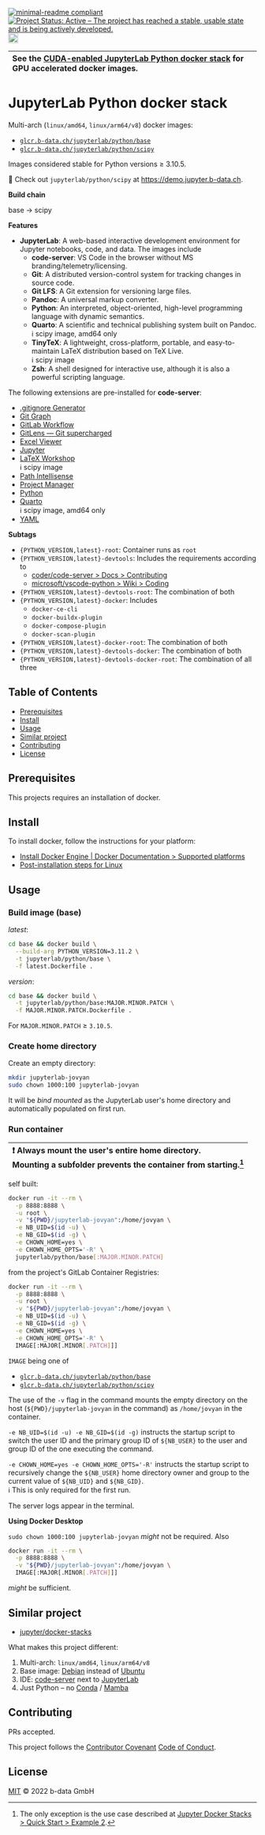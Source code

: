 [![minimal-readme compliant](https://img.shields.io/badge/readme%20style-minimal-brightgreen.svg)](https://github.com/RichardLitt/standard-readme/blob/master/example-readmes/minimal-readme.md) [![Project Status: Active – The project has reached a stable, usable state and is being actively developed.](https://www.repostatus.org/badges/latest/active.svg)](https://www.repostatus.org/#active) <a href="https://liberapay.com/benz0li/donate"><img src="https://liberapay.com/assets/widgets/donate.svg" alt="Donate using Liberapay" height="20"></a>

| See the [CUDA-enabled JupyterLab Python docker stack](CUDA.md) for GPU accelerated docker images. |
|:--------------------------------------------------------------------------------------------------|

# JupyterLab Python docker stack

Multi-arch (`linux/amd64`, `linux/arm64/v8`) docker images:

* [`glcr.b-data.ch/jupyterlab/python/base`](https://gitlab.b-data.ch/jupyterlab/python/base/container_registry)
* [`glcr.b-data.ch/jupyterlab/python/scipy`](https://gitlab.b-data.ch/jupyterlab/python/scipy/container_registry)

Images considered stable for Python versions ≥ 3.10.5.

:microscope: Check out `jupyterlab/python/scipy` at https://demo.jupyter.b-data.ch.

**Build chain**

base → scipy

**Features**

* **JupyterLab**: A web-based interactive development environment for Jupyter
   notebooks, code, and data. The images include
  * **code-server**: VS Code in the browser without MS
    branding/telemetry/licensing.
  * **Git**: A distributed version-control system for tracking changes in source
    code.
  * **Git LFS**: A Git extension for versioning large files.
  * **Pandoc**: A universal markup converter.
  * **Python**: An interpreted, object-oriented, high-level programming language
    with dynamic semantics.
  * **Quarto**: A scientific and technical publishing system built on Pandoc.  
    :information_source: scipy image, amd64 only
  * **TinyTeX**: A lightweight, cross-platform, portable, and easy-to-maintain
    LaTeX distribution based on TeX Live.  
    :information_source: scipy image
  * **Zsh**: A shell designed for interactive use, although it is also a
    powerful scripting language.

The following extensions are pre-installed for **code-server**:

* [.gitignore Generator](https://github.com/piotrpalarz/vscode-gitignore-generator)
* [Git Graph](https://open-vsx.org/extension/mhutchie/git-graph)
* [GitLab Workflow](https://open-vsx.org/extension/GitLab/gitlab-workflow)
* [GitLens — Git supercharged](https://open-vsx.org/extension/eamodio/gitlens)
* [Excel Viewer](https://open-vsx.org/extension/GrapeCity/gc-excelviewer)
* [Jupyter](https://open-vsx.org/extension/ms-toolsai/jupyter)
* [LaTeX Workshop](https://open-vsx.org/extension/James-Yu/latex-workshop)  
  :information_source: scipy image
* [Path Intellisense](https://open-vsx.org/extension/christian-kohler/path-intellisense)
* [Project Manager](https://open-vsx.org/extension/alefragnani/project-manager)
* [Python](https://open-vsx.org/extension/ms-python/python)
* [Quarto](https://open-vsx.org/extension/quarto/quarto)  
  :information_source: scipy image, amd64 only
* [YAML](https://open-vsx.org/extension/redhat/vscode-yaml)

**Subtags**

* `{PYTHON_VERSION,latest}-root`: Container runs as `root`
* `{PYTHON_VERSION,latest}-devtools`: Includes the requirements according to
  * [coder/code-server > Docs > Contributing](https://github.com/coder/code-server/blob/main/docs/CONTRIBUTING.md)
  * [microsoft/vscode-python > Wiki > Coding](https://github.com/microsoft/vscode-python/wiki/Coding)
* `{PYTHON_VERSION,latest}-devtools-root`: The combination of both
* `{PYTHON_VERSION,latest}-docker`: Includes
  * `docker-ce-cli`
  * `docker-buildx-plugin`
  * `docker-compose-plugin`
  * `docker-scan-plugin`
* `{PYTHON_VERSION,latest}-docker-root`: The combination of both
* `{PYTHON_VERSION,latest}-devtools-docker`: The combination of both
* `{PYTHON_VERSION,latest}-devtools-docker-root`: The combination of all three

## Table of Contents

* [Prerequisites](#prerequisites)
* [Install](#install)
* [Usage](#usage)
* [Similar project](#similar-project)
* [Contributing](#contributing)
* [License](#license)

## Prerequisites

This projects requires an installation of docker.

## Install

To install docker, follow the instructions for your platform:

* [Install Docker Engine | Docker Documentation > Supported platforms](https://docs.docker.com/engine/install/#supported-platforms)
* [Post-installation steps for Linux](https://docs.docker.com/engine/install/linux-postinstall/)

## Usage

### Build image (base)

*latest*:

```bash
cd base && docker build \
  --build-arg PYTHON_VERSION=3.11.2 \
  -t jupyterlab/python/base \
  -f latest.Dockerfile .
```

*version*:

```bash
cd base && docker build \
  -t jupyterlab/python/base:MAJOR.MINOR.PATCH \
  -f MAJOR.MINOR.PATCH.Dockerfile .
```

For `MAJOR.MINOR.PATCH` ≥ `3.10.5`.

### Create home directory

Create an empty directory:

```bash
mkdir jupyterlab-jovyan
sudo chown 1000:100 jupyterlab-jovyan
```

It will be *bind mounted* as the JupyterLab user's home directory and
automatically populated on first run.

### Run container

| :exclamation: Always mount the user's **entire** home directory.<br>Mounting a subfolder prevents the container from starting.[^1] |
|:-----------------------------------------------------------------------------------------------------------------------------------|

[^1]: The only exception is the use case described at [Jupyter Docker Stacks > Quick Start > Example 2](https://github.com/jupyter/docker-stacks#quick-start).

self built:

```bash
docker run -it --rm \
  -p 8888:8888 \
  -u root \
  -v "${PWD}/jupyterlab-jovyan":/home/jovyan \
  -e NB_UID=$(id -u) \
  -e NB_GID=$(id -g) \
  -e CHOWN_HOME=yes \
  -e CHOWN_HOME_OPTS='-R' \
  jupyterlab/python/base[:MAJOR.MINOR.PATCH]
```

from the project's GitLab Container Registries:

```bash
docker run -it --rm \
  -p 8888:8888 \
  -u root \
  -v "${PWD}/jupyterlab-jovyan":/home/jovyan \
  -e NB_UID=$(id -u) \
  -e NB_GID=$(id -g) \
  -e CHOWN_HOME=yes \
  -e CHOWN_HOME_OPTS='-R' \
  IMAGE[:MAJOR[.MINOR[.PATCH]]]
```

`IMAGE` being one of

* [`glcr.b-data.ch/jupyterlab/python/base`](https://gitlab.b-data.ch/jupyterlab/python/base/container_registry)
* [`glcr.b-data.ch/jupyterlab/python/scipy`](https://gitlab.b-data.ch/jupyterlab/python/scipy/container_registry)

The use of the `-v` flag in the command mounts the empty directory on the host
(`${PWD}/jupyterlab-jovyan` in the command) as `/home/jovyan` in the container.

`-e NB_UID=$(id -u) -e NB_GID=$(id -g)` instructs the startup script to switch
the user ID and the primary group ID of `${NB_USER}` to the user and group ID of
the one executing the command.

`-e CHOWN_HOME=yes -e CHOWN_HOME_OPTS='-R'` instructs the startup script to
recursively change the `${NB_USER}` home directory owner and group to the
current value of `${NB_UID}` and `${NB_GID}`.  
:information_source: This is only required for the first run.

The server logs appear in the terminal.

**Using Docker Desktop**

`sudo chown 1000:100 jupyterlab-jovyan` *might* not be required. Also

```bash
docker run -it --rm \
  -p 8888:8888 \
  -v "${PWD}/jupyterlab-jovyan":/home/jovyan \
  IMAGE[:MAJOR[.MINOR[.PATCH]]]
```

*might* be sufficient.

## Similar project

* [jupyter/docker-stacks](https://github.com/jupyter/docker-stacks)

What makes this project different:

1. Multi-arch: `linux/amd64`, `linux/arm64/v8`
1. Base image: [Debian](https://hub.docker.com/_/debian) instead of
   [Ubuntu](https://hub.docker.com/_/ubuntu)
1. IDE: [code-server](https://github.com/coder/code-server) next to
   [JupyterLab](https://github.com/jupyterlab/jupyterlab)
1. Just Python – no [Conda](https://github.com/conda/conda) /
   [Mamba](https://github.com/mamba-org/mamba)

## Contributing

PRs accepted.

This project follows the
[Contributor Covenant](https://www.contributor-covenant.org)
[Code of Conduct](CODE_OF_CONDUCT.md).

## License

[MIT](LICENSE) © 2022 b-data GmbH
